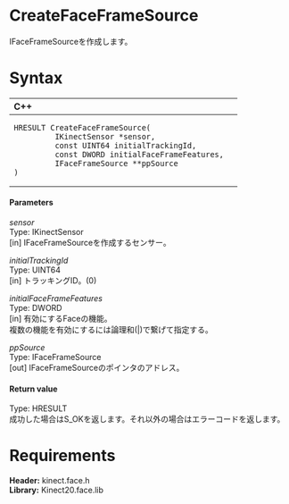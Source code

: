 CreateFaceFrameSource  
=====================  

IFaceFrameSourceを作成します。 <span id="syntaxSection"></span>

Syntax  
======  

<table>
<colgroup>
<col width="100%" />
</colgroup>
<thead>
<tr class="header">
<th align="left">C++</th>
</tr>
</thead>
<tbody>
<tr class="odd">
<td align="left"><pre><code>HRESULT CreateFaceFrameSource(  
         IKinectSensor *sensor,  
         const UINT64 initialTrackingId,  
         const DWORD initialFaceFrameFeatures,  
         IFaceFrameSource **ppSource  
)</code></pre></td>
</tr>
</tbody>
</table>

<span id="ID4EG"></span>
#### Parameters  

*sensor*    
Type: IKinectSensor  
[in] IFaceFrameSourceを作成するセンサー。  

*initialTrackingId*    
Type: UINT64  
[in] トラッキングID。(0)  

*initialFaceFrameFeatures*    
Type: DWORD  
[in] 有効にするFaceの機能。  
複数の機能を有効にするには論理和(|)で繋げて指定する。

*ppSource*    
Type: IFaceFrameSource  
[out] IFaceFrameSourceのポインタのアドレス。  

<span id="ID4EN"></span>
#### Return value  

Type: HRESULT  
成功した場合はS\_OKを返します。それ以外の場合はエラーコードを返します。  

<span id="requirements"></span>

Requirements  
============  

**Header:** kinect.face.h  
**Library:** Kinect20.face.lib  



<!--Please do not edit the data in the comment block below.-->
<!--
TOCTitle : CreateFaceFrameSource
RLTitle : CreateFaceFrameSource
KeywordK : CreateFaceFrameSource
KeywordF : CreateFaceFrameSource
KeywordF : Microsoft.Kinect.face.CreateFaceFrameSource(IKinectSensor,UINT64,DWORD,IFaceFrameSource@)
KeywordA : M:Microsoft.Kinect.face.CreateFaceFrameSource(IKinectSensor,UINT64,DWORD,IFaceFrameSource@)
AssetID : M:Microsoft.Kinect.face.CreateFaceFrameSource(IKinectSensor,UINT64,DWORD,IFaceFrameSource@)
Locale : en-us
CommunityContent : 1
APIType : Managed
APILocation : 
APIName : Microsoft.Kinect.face.CreateFaceFrameSource
TargetOS : Windows
TopicType : kbSyntax
DevLang : C++
DocSet : K4Wv2
ProjType : K4Wv2Proj
Technology : Kinect for Windows
Product : Kinect for Windows SDK v2
productversion : 20
-->
